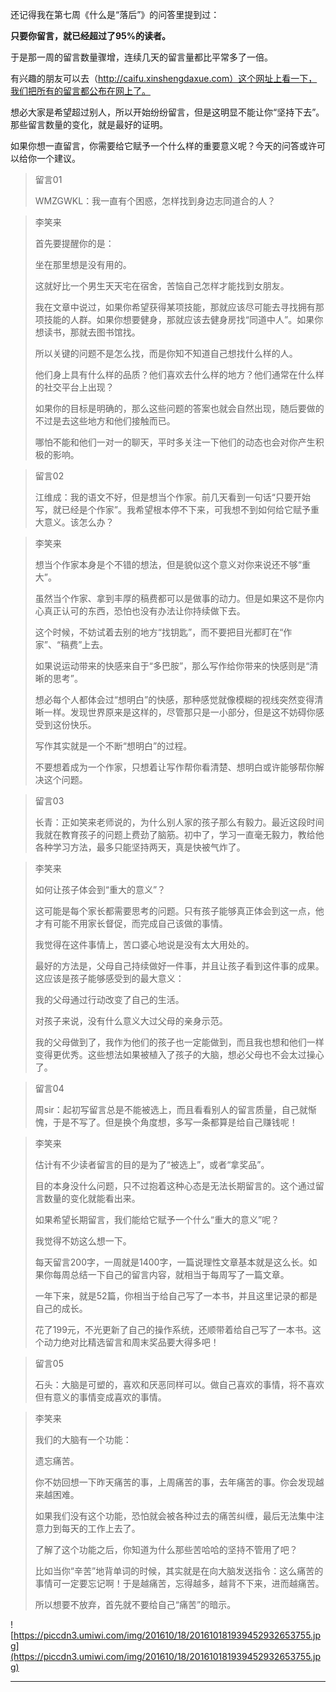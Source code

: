 还记得我在第七周《什么是“落后”》的问答里提到过：

 **只要你留言，就已经超过了95%的读者。**

于是那一周的留言数量骤增，连续几天的留言量都比平常多了一倍。

有兴趣的朋友可以去（http://caifu.xinshengdaxue.com）这个网址上看一下，我们把所有的留言都公布在网上了。

想必大家是希望超过别人，所以开始纷纷留言，但是这明显不能让你“坚持下去”。那些留言数量的变化，就是最好的证明。

如果你想一直留言，你需要给它赋予一个什么样的重要意义呢？今天的问答或许可以给你一个建议。

> 留言01
> 
> WMZGWKL：我一直有个困惑，怎样找到身边志同道合的人？

> 李笑来
> 
> 首先要提醒你的是：
> 
> 坐在那里想是没有用的。
> 
> 这就好比一个男生天天宅在宿舍，苦恼自己怎样才能找到女朋友。
> 
> 我在文章中说过，如果你希望获得某项技能，那就应该尽可能去寻找拥有那项技能的人群。如果你想要健身，那就应该去健身房找“同道中人”。如果你想读书，那就去图书馆找。
> 
> 所以关键的问题不是怎么找，而是你知不知道自己想找什么样的人。
> 
> 他们身上具有什么样的品质？他们喜欢去什么样的地方？他们通常在什么样的社交平台上出现？
> 
> 如果你的目标是明确的，那么这些问题的答案也就会自然出现，随后要做的不过是去这些地方和他们接触而已。
> 
> 哪怕不能和他们一对一的聊天，平时多关注一下他们的动态也会对你产生积极的影响。

> 留言02
> 
> 江维成：我的语文不好，但是想当个作家。前几天看到一句话“只要开始写，就已经是个作家”。我希望根本停不下来，可我想不到如何给它赋予重大意义。该怎么办？

> 李笑来
> 
> 想当个作家本身是个不错的想法，但是貌似这个意义对你来说还不够“重大”。
> 
> 虽然当个作家、拿到丰厚的稿费都可以是做事的动力。但是如果这不是你内心真正认可的东西，恐怕也没有办法让你持续做下去。
> 
> 这个时候，不妨试着去别的地方“找钥匙”，而不要把目光都盯在“作家”、“稿费”上去。
> 
> 如果说运动带来的快感来自于“多巴胺”，那么写作给你带来的快感则是“清晰的思考”。
> 
> 想必每个人都体会过“想明白”的快感，那种感觉就像模糊的视线突然变得清晰一样。发现世界原来是这样的，尽管那只是一小部分，但是这不妨碍你感受到这份快乐。
> 
> 写作其实就是一个不断“想明白”的过程。
> 
> 不要想着成为一个作家，只想着让写作帮你看清楚、想明白或许能够帮你解决这个问题。

> 留言03
> 
> 长青：正如笑来老师说的，为什么别人家的孩子那么有毅力。最近这段时间我就在教育孩子的问题上费劲了脑筋。初中了，学习一直毫无毅力，教给他各种学习方法，最多只能坚持两天，真是快被气炸了。

> 李笑来
> 
> 如何让孩子体会到“重大的意义”？
> 
> 这可能是每个家长都需要思考的问题。只有孩子能够真正体会到这一点，他才有可能不用家长督促，而完成自己该做的事情。
> 
> 我觉得在这件事情上，苦口婆心地说是没有太大用处的。
> 
> 最好的方法是，父母自己持续做好一件事，并且让孩子看到这件事的成果。这应该是孩子能够感受到的最大意义：
> 
> 我的父母通过行动改变了自己的生活。
> 
> 对孩子来说，没有什么意义大过父母的亲身示范。
> 
> 我的父母做到了，我作为他们的孩子也一定能做到，而且我也想和他们一样变得更优秀。这些想法如果被植入了孩子的大脑，想必父母也不会太过操心了。

> 留言04
> 
> 周sir：起初写留言总是不能被选上，而且看看别人的留言质量，自己就惭愧，于是不写了。但是换个角度想，多写一条都算是给自己赚钱呢！

> 李笑来
> 
> 估计有不少读者留言的目的是为了“被选上”，或者“拿奖品”。
> 
> 目的本身没什么问题，只不过抱着这种心态是无法长期留言的。这个通过留言数量的变化就能看出来。
> 
> 如果希望长期留言，我们能给它赋予一个什么“重大的意义”呢？
> 
> 我觉得不妨这么想一下。
> 
> 每天留言200字，一周就是1400字，一篇说理性文章基本就是这么长。如果你每周总结一下自己的留言内容，就相当于每周写了一篇文章。
> 
> 一年下来，就是52篇，你相当于给自己写了一本书，并且这里记录的都是自己的成长。
> 
> 花了199元，不光更新了自己的操作系统，还顺带着给自己写了一本书。这个动力绝对比精选留言和周末奖品要大得多吧！

> 留言05
> 
> 石头：大脑是可塑的，喜欢和厌恶同样可以。做自己喜欢的事情，将不喜欢但有意义的事情变成喜欢的事情。

> 李笑来
> 
> 我们的大脑有一个功能：
> 
> 遗忘痛苦。
> 
> 你不妨回想一下昨天痛苦的事，上周痛苦的事，去年痛苦的事。你会发现越来越困难。
> 
> 如果我们没有这个功能，恐怕就会被各种过去的痛苦纠缠，最后无法集中注意力到每天的工作上去了。
> 
> 了解了这个功能之后，你知道为什么那些苦哈哈的坚持不管用了吧？
> 
> 比如当你“辛苦”地背单词的时候，其实就是在向大脑发送指令：这么痛苦的事情可一定要忘记啊！于是越痛苦，忘得越多，越背不下来，进而越痛苦。
> 
> 所以想要不放弃，首先就不要给自己“痛苦”的暗示。

![https://piccdn3.umiwi.com/img/201610/18/201610181939452932653755.jpg](https://piccdn3.umiwi.com/img/201610/18/201610181939452932653755.jpg)

---
